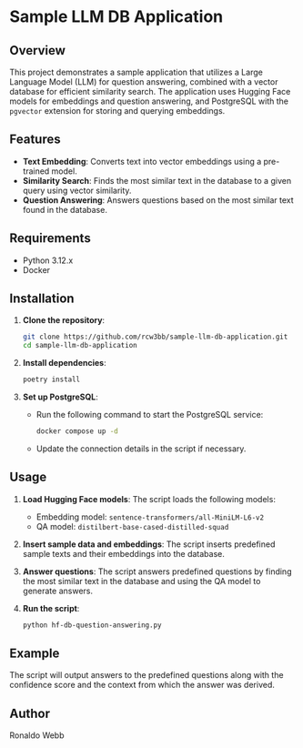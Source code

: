 # Sample LLM DB Application

## Overview

This project demonstrates a sample application that utilizes a Large Language Model (LLM) for question answering, combined with a vector database for efficient similarity search. The application uses Hugging Face models for embeddings and question answering, and PostgreSQL with the `pgvector` extension for storing and querying embeddings.

## Features

- **Text Embedding**: Converts text into vector embeddings using a pre-trained model.
- **Similarity Search**: Finds the most similar text in the database to a given query using vector similarity.
- **Question Answering**: Answers questions based on the most similar text found in the database.

## Requirements

- Python 3.12.x
- Docker

## Installation

1. **Clone the repository**:
    ```sh
    git clone https://github.com/rcw3bb/sample-llm-db-application.git
    cd sample-llm-db-application
    ```

2. **Install dependencies**:
    ```sh
    poetry install
    ```

3. **Set up PostgreSQL**:
    - Run the following command to start the PostgreSQL service:
        ```sh
        docker compose up -d
        ```
    - Update the connection details in the script if necessary.

## Usage

1. **Load Hugging Face models**:
    The script loads the following models:
    - Embedding model: `sentence-transformers/all-MiniLM-L6-v2`
    - QA model: `distilbert-base-cased-distilled-squad`

2. **Insert sample data and embeddings**:
    The script inserts predefined sample texts and their embeddings into the database.

3. **Answer questions**:
    The script answers predefined questions by finding the most similar text in the database and using the QA model to generate answers.

4. **Run the script**:
    ```sh
    python hf-db-question-answering.py
    ```

## Example

The script will output answers to the predefined questions along with the confidence score and the context from which the answer was derived.

## Author

Ronaldo Webb